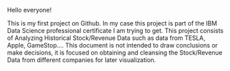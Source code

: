 Hello everyone!

This is my first project on Github. In my case this project is part of the IBM Data Science professional certificate I am trying to get. This project consists of Analyzing Historical Stock/Revenue Data
such as data from TESLA, Apple, GameStop.... This document is not intended to draw conclusions or make decisions, it is focused on obtaining and cleansing the Stock/Revenue Data from different 
companies for later visualization.
